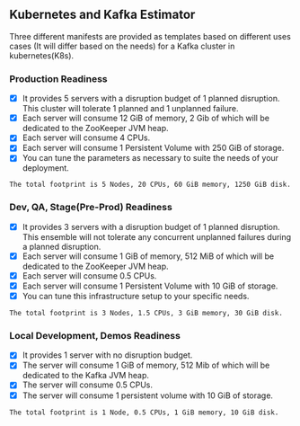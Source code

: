 ## Kubernetes and Kafka Estimator
Three different manifests are provided as templates based on different uses cases (It will differ based on the needs) for a Kafka cluster in kubernetes(K8s).

### Production Readiness
- [x] It provides 5 servers with a disruption budget of 1 planned disruption. This cluster will tolerate 1 planned and 1 unplanned failure.
- [x] Each server will consume 12 GiB of memory, 2 Gib of which will be dedicated to the ZooKeeper JVM heap.
- [x] Each server will consume 4 CPUs.
- [x] Each server will consume 1 Persistent Volume with 250 GiB of storage.
- [x] You can tune the parameters as necessary to suite the needs of your deployment.
```
The total footprint is 5 Nodes, 20 CPUs, 60 GiB memory, 1250 GiB disk.
```

### Dev, QA, Stage(Pre-Prod) Readiness
- [x] It provides 3 servers with a disruption budget of 1 planned disruption. This ensemble will not tolerate any concurrent unplanned failures during a planned disruption.
- [x] Each server will consume 1 GiB of memory, 512 MiB of which will be dedicated to the ZooKeeper JVM heap.
- [x] Each server will consume 0.5 CPUs.
- [x] Each server will consume 1 Persistent Volume with 10 GiB of storage.
- [x] You can tune this infrastructure setup to your specific needs.
```
The total footprint is 3 Nodes, 1.5 CPUs, 3 GiB memory, 30 GiB disk.
```

### Local Development, Demos Readiness
- [x] It provides 1 server with no disruption budget.
- [x] The server will consume 1 GiB of memory, 512 Mib of which will be dedicated to the Kafka JVM heap.
- [x] The server will consume 0.5 CPUs.
- [x] The server will consume 1 persistent volume with 10 GiB of storage.
```
The total footprint is 1 Node, 0.5 CPUs, 1 GiB memory, 10 GiB disk.
```
